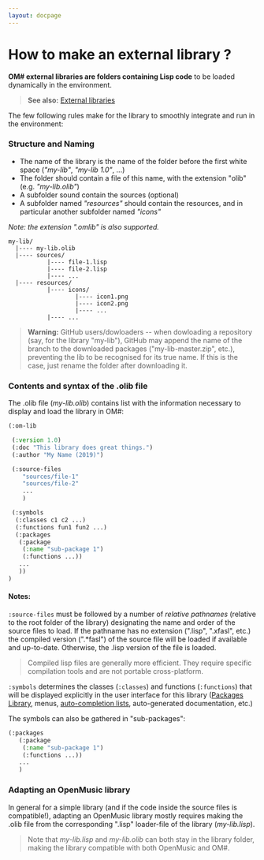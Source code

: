```yaml
---
layout: docpage
---
```


# How to make an external library ?

**OM# external libraries are folders containing Lisp code** to be loaded dynamically in the environment.

> **See also:** [External libraries](libraries)

The few following rules make for the library to smoothly integrate and run in the environment: 

### Structure and Naming

- The name of the library is the name of the folder before the first white space (_"my-lib"_, _"my-lib 1.0"_, ...)
- The folder should contain a file of this name, with the extension "olib" (e.g. _"my-lib.olib"_) 
- A subfolder sound contain the sources (optional)
- A subfolder named _"resources"_ should contain the resources, and in particular another subfolder named _"icons"_

_Note: the extension ".omlib" is also supported._

```
my-lib/
  |---- my-lib.olib
  |---- sources/
           |---- file-1.lisp
           |---- file-2.lisp
           |---- ...
  |---- resources/
           |---- icons/
                   |---- icon1.png
                   |---- icon2.png
                   |---- ...
           |---- ...
```

> **Warning:** GitHub users/dowloaders -- when dowloading a repository (say, for the library "my-lib"), GitHub may append the name of the branch to the downloaded packages ("my-lib-master.zip", etc.), preventing the lib to be recognised for its true name. If this is the case, just rename the folder after downloading it.

### Contents and syntax of the .olib file

The .olib file (_my-lib.olib_) contains list with the information necessary to display and load the library in OM#:

```cl
(:om-lib

 (:version 1.0)
 (:doc "This library does great things.")
 (:author "My Name (2019)")

 (:source-files
    "sources/file-1" 
    "sources/file-2"
    ...
    ) 

 (:symbols
  (:classes c1 c2 ...) 
  (:functions fun1 fun2 ...)
  (:packages
   (:package 
    (:name "sub-package 1")
    (:functions ...))
   ...
   ))
)
```

#### Notes:

`:source-files` must be followed by a number of _relative pathnames_ (relative to the root folder of the library) designating the name and order of the source files to load. If the pathname has no extension (".lisp", ".xfasl", etc.) the compiled version (".\*fasl") of the source file will be loaded if available and up-to-date. Otherwise, the .lisp version of the file is loaded. 

> Compiled lisp files are generally more efficient. They require specific compilation tools and are not portable cross-platform.


`:symbols` determines the classes (`:classes`) and functions (`:functions`) that will be displayed explicitly in the user interface for this library ([Packages Library](session#the-external-libraries-tab), menus, [auto-completion lists](patch#auto-completion), auto-generated documentation, etc.) 

The symbols can also be gathered in "sub-packages": 

```cl
(:packages
   (:package 
    (:name "sub-package 1")
    (:functions ...))
   ...
   )
```

### Adapting an OpenMusic library

In general for a simple library (and if the code inside the source files is compatible!), adapting an OpenMusic library mostly requires making the .olib file from the corresponding ".lisp" loader-file of the library (_my-lib.lisp_).  

> Note that _my-lib.lisp_ and _my-lib.olib_ can both stay in the library folder, making the library compatible with both OpenMusic and OM#.



